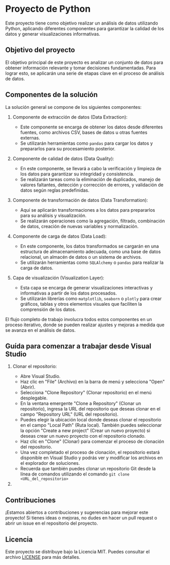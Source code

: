 # Proyecto de Python

Este proyecto tiene como objetivo realizar un análisis de datos utilizando Python, aplicando diferentes componentes para garantizar la calidad de los datos y generar visualizaciones informativas.

## Objetivo del proyecto

El objetivo principal de este proyecto es analizar un conjunto de datos para obtener información relevante y tomar decisiones fundamentadas. Para lograr esto, se aplicarán una serie de etapas clave en el proceso de análisis de datos.

## Componentes de la solución

La solución general se compone de los siguientes componentes:

1. Componente de extracción de datos (Data Extraction):
   - Este componente se encarga de obtener los datos desde diferentes fuentes, como archivos CSV, bases de datos u otras fuentes externas.
   - Se utilizarán herramientas como `pandas` para cargar los datos y prepararlos para su procesamiento posterior.

2. Componente de calidad de datos (Data Quality):
   - En este componente, se llevará a cabo la verificación y limpieza de los datos para garantizar su integridad y consistencia.
   - Se realizarán tareas como la eliminación de duplicados, manejo de valores faltantes, detección y corrección de errores, y validación de datos según reglas predefinidas.

3. Componente de transformación de datos (Data Transformation):
   - Aquí se aplicarán transformaciones a los datos para prepararlos para su análisis y visualización.
   - Se realizarán operaciones como la agregación, filtrado, combinación de datos, creación de nuevas variables y normalización.

4. Componente de carga de datos (Data Load):
   - En este componente, los datos transformados se cargarán en una estructura de almacenamiento adecuada, como una base de datos relacional, un almacén de datos o un sistema de archivos.
   - Se utilizarán herramientas como `SQLAlchemy` o `pandas` para realizar la carga de datos.

5. Capa de visualización (Visualization Layer):
   - Esta capa se encarga de generar visualizaciones interactivas y informativas a partir de los datos procesados.
   - Se utilizarán librerías como `matplotlib`, `seaborn` o `plotly` para crear gráficos, tablas y otros elementos visuales que faciliten la comprensión de los datos.

El flujo completo de trabajo involucra todos estos componentes en un proceso iterativo, donde se pueden realizar ajustes y mejoras a medida que se avanza en el análisis de datos.

## Guída para comenzar a trabajar desde Visual Studio
1. Clonar el repositorio:
   - Abre Visual Studio.
   - Haz clic en "File" (Archivo) en la barra de menú y selecciona "Open" (Abrir).
   - Selecciona "Clone Repository" (Clonar repositorio) en el menú desplegable.
   - En la ventana emergente "Clone a Repository" (Clonar un repositorio), ingresa la URL del repositorio que deseas clonar en el campo "Repository URL" (URL del repositorio).
   - Puedes elegir la ubicación local donde deseas clonar el repositorio en el campo "Local Path" (Ruta local). También puedes seleccionar la opción "Create a new project" (Crear un nuevo proyecto) si deseas crear un nuevo proyecto con el repositorio clonado.
   - Haz clic en "Clone" (Clonar) para comenzar el proceso de clonación del repositorio.
   - Una vez completado el proceso de clonación, el repositorio estará disponible en Visual Studio y podrás ver y modificar los archivos en el explorador de soluciones.
   - Recuerda que también puedes clonar un repositorio Git desde la línea de comandos utilizando el comando 
      ```git clone <URL_del_repositorio>```
     
2. 



## Contribuciones

¡Estamos abiertos a contribuciones y sugerencias para mejorar este proyecto! Si tienes ideas o mejoras, no dudes en hacer un pull request o abrir un issue en el repositorio del proyecto.

## Licencia

Este proyecto se distribuye bajo la Licencia MIT. Puedes consultar el archivo [LICENSE](./LICENSE) para más detalles.
